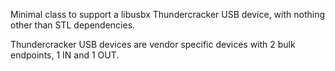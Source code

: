 
Minimal class to support a libusbx Thundercracker USB device, with nothing other than STL dependencies.

Thundercracker USB devices are vendor specific devices with 2 bulk endpoints, 1 IN and 1 OUT.
